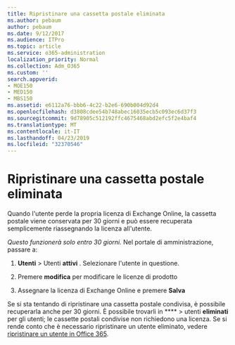 ```yaml
---
title: Ripristinare una cassetta postale eliminata
ms.author: pebaum
author: pebaum
ms.date: 9/12/2017
ms.audience: ITPro
ms.topic: article
ms.service: o365-administration
localization_priority: Normal
ms.collection: Adm_O365
ms.custom: ''
search.appverid:
- MOE150
- MED150
- MBS150
ms.assetid: e6112a76-bbb6-4c22-b2e6-690b004d92d4
ms.openlocfilehash: d3808cdee54b748abec16035ecb5c093ec6d37f3
ms.sourcegitcommit: 9d78905c512192ffc4675468abd2efc5f2e4baf4
ms.translationtype: MT
ms.contentlocale: it-IT
ms.lasthandoff: 04/23/2019
ms.locfileid: "32370546"
---
```

# <a name="restore-a-deleted-mailbox"></a>Ripristinare una cassetta postale eliminata

Quando l'utente perde la propria licenza di Exchange Online, la cassetta postale viene conservata per 30 giorni e può essere recuperata semplicemente riassegnando la licenza all'utente.
  
 *Questo funzionerà solo entro 30 giorni.*  Nel portale di amministrazione, passare a: 
  
1. **Utenti** \> Utenti **attivi** . Selezionare l'utente in questione. 
    
2. Premere **modifica** per modificare le licenze di prodotto 
    
3. Assegnare la licenza di Exchange Online e premere **Salva**
    
Se si sta tentando di ripristinare una cassetta postale condivisa, è possibile recuperarla anche per 30 giorni. È possibile trovarli in **** \> utenti **eliminati** per gli utenti; le cassette postali condivise non richiedono una licenza. Se si rende conto che è necessario ripristinare un utente eliminato, vedere [ripristinare un utente in Office 365](https://docs.microsoft.com/en-us/office365/admin/add-users/restore-user).
  

